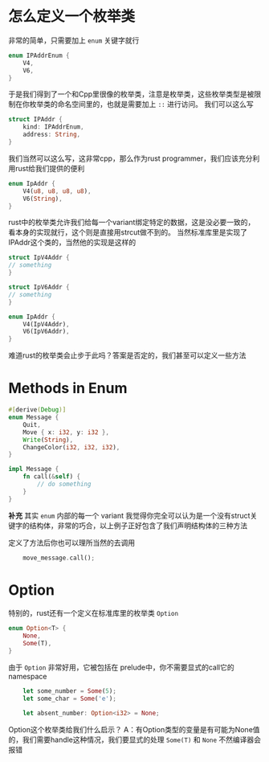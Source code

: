 #  怎么定义一个枚举类
非常的简单，只需要加上 `enum` 关键字就行
```rust
enum IPAddrEnum {
	V4,
	V6,
}
```
于是我们得到了一个和Cpp里很像的枚举类，注意是枚举类，这些枚举类型是被限制在你枚举类的命名空间里的，也就是需要加上 `::` 进行访问。
我们可以这么写
```rust
struct IPAddr {
	kind: IPAddrEnum,
	address: String,
}
```
我们当然可以这么写，这非常cpp，那么作为rust programmer，我们应该充分利用rust给我们提供的便利
```rust
enum IpAddr {
	V4(u8, u8, u8, u8),
	V6(String),
}
```
rust中的枚举类允许我们给每一个variant绑定特定的数据，这是没必要一致的，看本身的实现就行，这个则是直接用strcut做不到的。
当然标准库里是实现了IPAddr这个类的，当然他的实现是这样的
```rust
struct IpV4Addr {
// something
}

struct IpV6Addr {
// something
}

enum IpAddr {
	V4(IpV4Addr),
	V6(IpV6Addr),
}

```
难道rust的枚举类会止步于此吗？答案是否定的，我们甚至可以定义一些方法

# Methods in Enum
```rust
#[derive(Debug)]
enum Message {
    Quit,
    Move { x: i32, y: i32 },
    Write(String),
    ChangeColor(i32, i32, i32),
}

impl Message {
    fn call(&self) {
        // do something
    }
}
```
**补充** 其实 `enum` 内部的每一个 variant 我觉得你完全可以认为是一个没有struct关键字的结构体，非常的巧合，以上例子正好包含了我们声明结构体的三种方法

定义了方法后你也可以理所当然的去调用
```rust
    move_message.call();
```

# Option 
特别的，rust还有一个定义在标准库里的枚举类 `Option` 
```rust
enum Option<T> {
	None,
	Some(T),
}
```
由于 `Option` 非常好用，它被包括在 prelude中，你不需要显式的call它的namespace
```rust
    let some_number = Some(5);
    let some_char = Some('e');

    let absent_number: Option<i32> = None;
```
Option这个枚举类给我们什么启示？
A：有Option类型的变量是有可能为None值的，我们需要handle这种情况，我们要显式的处理 `Some(T)` 和 `None` 不然编译器会报错